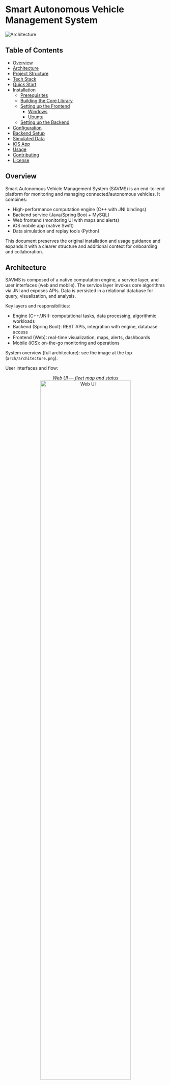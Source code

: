 # Smart Autonomous Vehicle Management System

![Architecture](./arch/architecture.png)

## Table of Contents
- [Overview](#overview)
- [Architecture](#architecture)
- [Project Structure](#project-structure)
- [Tech Stack](#tech-stack)
- [Quick Start](#quick-start)
- [Installation](#installation)
  - [Prerequisites](#prerequisites)
  - [Building the Core Library](#building-the-core-library)
  - [Setting up the Frontend](#setting-up-the-frontend)
    - [Windows](#windows)
    - [Ubuntu](#ubuntu)
  - [Setting up the Backend](#setting-up-the-backend)
- [Configuration](#configuration)
- [Backend Setup](#backend-setup)
- [Simulated Data](#simulated-data)
- [iOS App](#ios-app)
- [Usage](#usage)
- [Contributing](#contributing)
- [License](#license)

## Overview

Smart Autonomous Vehicle Management System (SAVMS) is an end-to-end platform for monitoring and managing connected/autonomous vehicles. It combines:
- High-performance computation engine (C++ with JNI bindings)
- Backend service (Java/Spring Boot + MySQL)
- Web frontend (monitoring UI with maps and alerts)
- iOS mobile app (native Swift)
- Data simulation and replay tools (Python)

This document preserves the original installation and usage guidance and expands it with a clearer structure and additional context for onboarding and collaboration.

## Architecture

SAVMS is composed of a native computation engine, a service layer, and user interfaces (web and mobile). The service layer invokes core algorithms via JNI and exposes APIs. Data is persisted in a relational database for query, visualization, and analysis.

Key layers and responsibilities:
- Engine (C++/JNI): computational tasks, data processing, algorithmic workloads
- Backend (Spring Boot): REST APIs, integration with engine, database access
- Frontend (Web): real-time visualization, maps, alerts, dashboards
- Mobile (iOS): on-the-go monitoring and operations

System overview (full architecture): see the image at the top (`arch/architecture.png`).

User interfaces and flow:

<p align="center">
  <em>Web UI — fleet map and status</em><br/>
  <img src="./docs/web.png" alt="Web UI" width="75%"/>
</p>

<p align="center">
  <em>iOS App — mobile monitoring</em><br/>
  <img src="./docs/ios.png" alt="iOS App" width="45%"/>
</p>

<p align="center">
  <em>End-to-end data flow</em><br/>
  <img src="./docs/flow.png" alt="Data Flow" width="75%"/>
</p>

## Project Structure

Selected directories:

```
engine/                # C++ engine (JNI). See engine/README.md
frontend/              # Web frontend (Vite/React)
src/main/java/         # Java backend (Spring Boot)
src/main/resources/    # Spring resources (application.yml, etc.)
simulate_data/         # Data simulators. See simulate_data/README.md
iOS_for_SAVMS/         # iOS app project (Xcode)
docs/                  # Documentation images (web.png, ios.png, flow.png)
arch/                  # Architecture diagrams (architecture.png)
VehicleSImulator/      # Vehicle simulator module (with README)
mydb.sql               # Example database script (if applicable)
pom.xml                # Maven project configuration
```

## Tech Stack

- Backend: Java 17+, Spring Boot, Maven, MySQL
- Engine: C++17, CMake, JNI (shared library)
- Frontend: Node.js, Vite, React (with Google Maps libraries)
- Mobile: iOS (Swift / Xcode)
- Tooling: Python (simulation), Git

## Quick Start

A minimal end-to-end setup; see platform specifics below:

1) Prepare the database (MySQL)
- Install MySQL, create the database and a user; if `mydb.sql` is available, import it for seed data:
  ```bash
  mysql -u <user> -p <db_name> < mydb.sql
  ```

2) Build and deploy the engine library (optional)
- Follow [Building the Core Library](#building-the-core-library) to produce the shared library and place it in a loadable location (see Configuration below).

3) Run the backend (Spring Boot)
- Configure DB connection in `src/main/resources/application.yml`;
- Start the app:
  ```bash
  mvn spring-boot:run
  ```

4) Run the frontend (dev mode)
- In `frontend/`, install dependencies and start dev server:
  ```bash
  npm install && npm run dev
  ```

5) Optional: start the data simulators
- See [Simulated Data](#simulated-data) for live/batch data generation to support integration testing.

## Installation

This project uses C++ for core algorithms and high-performance computing, and Java for application layer development.

### Prerequisites

Before installation, ensure you have the following installed:

1. MySQL (Community Edition)
   - Download and install from: https://dev.mysql.com/downloads/
   - Set a password for the root user
   - For a demo, see: https://www.bilibili.com/video/BV1Kr4y1i7ru?p=3

2. Node.js
   - Download and install from: https://nodejs.org/
   - Verify installation with: `node -v` and `npm -v`

3. CMake
   - Download and install from: https://github.com/Kitware/CMake/releases/
   - Add CMake to the system PATH
   - For a demo, see: https://www.bilibili.com/video/BV1DV411k7PA?p=1

4. MinGW (for Windows)
   - Download and extract from: https://github.com/niXman/mingw-builds-binaries/releases/
   - Add to the system PATH: `#\mingw64\bin`
   - Verify installation with: `gcc -v`
   - For a demo, see: https://www.bilibili.com/video/BV1bC411474b/

### Building the Core Library

To build the core C++ library:

```bash
cd engine
mkdir build
cd build
cmake ..
make
```

This will generate a shared library named:
- `libdataprocessing.so` (Linux)
- `libdataprocessing.dll` (Windows)
- `libdataprocessing.dylib` (Mac)

### Setting up the Frontend

#### Windows

1. Navigate to the `frontend` directory
2. If you encounter issues with vite, delete `package-lock.json` and reinstall dependencies:
   ```bash
   npm install
   ```
3. Run the development server:
   ```bash
   npm run dev
   ```

#### Ubuntu

1. Install nvm:
   ```bash
   curl -o- https://raw.githubusercontent.com/nvm-sh/nvm/v0.39.1/install.sh | bash
   ```

2. Reload the shell configuration:
   ```bash
   source ~/.bashrc
   ```

3. Install the latest LTS version of Node.js:
   ```bash
   nvm install --lts
   ```

4. Use the newly installed Node.js:
   ```bash
   nvm use --lts
   ```

5. Add Yarn's official repository and install the latest version:
   ```bash
   curl -sS https://dl.yarnpkg.com/debian/pubkey.gpg | sudo apt-key add -
   echo "deb https://dl.yarnpkg.com/debian/ stable main" | sudo tee /etc/apt/sources.list.d/yarn.list
   sudo apt update
   sudo apt install yarn
   ```

6. Navigate to the frontend directory and install dependencies:
   ```bash
   cd frontend
   yarn install
   ```

7. Run the development server:
   ```bash
   yarn dev
   ```

### Setting up the Backend

1. Navigate to the `engine` directory
2. Check the `CMakeLists.txt` file and ensure file directories are correct
3. Build the project:
   ```bash
   mkdir build
   cd build
   cmake -G "MinGW Makefiles" ..
   mingw32-make
   ```

## Configuration

Configure the database and engine library loading in:

- Database (Spring Boot): `src/main/resources/application.yml`
  - Common keys: `spring.datasource.url`, `spring.datasource.username`, `spring.datasource.password`

- Engine shared library (JNI): ensure the built artifact (`dataprocessing.dll` / `libdataprocessing.so`) is discoverable by the runtime:
  - Windows: place the `.dll` alongside the executable or add its directory to `PATH`
  - Linux/macOS: place in a system library directory or set `LD_LIBRARY_PATH` / `DYLD_LIBRARY_PATH`

Refer to `engine/README.md` for usage examples and JNI integration diagrams.

## Backend Setup

- Profiles
  - Env var: `SPRING_PROFILES_ACTIVE=dev`
  - Maven: `mvn spring-boot:run -Dspring-boot.run.profiles=dev`
  - JAR: `java -Dspring.profiles.active=prod -jar savms-app.jar`

- Ports
  - Default: `8080`
  - Override in `application.yml` via `server.port`, or at runtime with `-Dserver.port=8081` or `--server.port=8081`

- Health and diagnostics (if Spring Boot Actuator is enabled)
  - Health: `GET /actuator/health`
  - Info: `GET /actuator/info`
  - Liveness/Readiness (if configured): `GET /actuator/health/liveness`, `GET /actuator/health/readiness`

- API documentation (if OpenAPI/Swagger is enabled)
  - Swagger UI: typically `/swagger-ui.html` or `/swagger-ui/index.html`
  - OpenAPI JSON: `/v3/api-docs`

## Simulated Data

Python-based simulators help with local integration and regression testing (see `simulate_data/README.md` for full details). Quick start:

```bash
cd simulate_data
pip install watchdog

# Terminal A: start the data generator (rate/anomaly prob/speed multipliers supported)
python simulator_sender.py --rate 500 --anomaly-prob 5 --speed 1

# Terminal B: start the receiver (use --verbose for detailed output)
python simulator_receive.py -v
```

Data is emitted as JSON under `savms_data/` (including `live/` and batch directories) and can be consumed by the backend and frontend.

## iOS App

The iOS client resides in `iOS_for_SAVMS/`. Open the Xcode project to build and run. See the screenshots above for UI reference.

## Usage

After installing all the necessary components:

1. Run the application's main function.
2. Start the frontend interface.
3. The system is now ready to accept network connections from client devices.

## Contributing

To contribute to this project:

1. Submit your code changes.
2. Create a pull request.
3. Wait for the review process to complete.

## License

This project is licensed under the Apache License, Version 2.0. You may obtain a copy of the License at:

http://www.apache.org/licenses/LICENSE-2.0

Unless required by applicable law or agreed to in writing, software distributed under the License is distributed on an "AS IS" BASIS, WITHOUT WARRANTIES OR CONDITIONS OF ANY KIND, either express or implied. See the License for the specific language governing permissions and limitations under the License.
